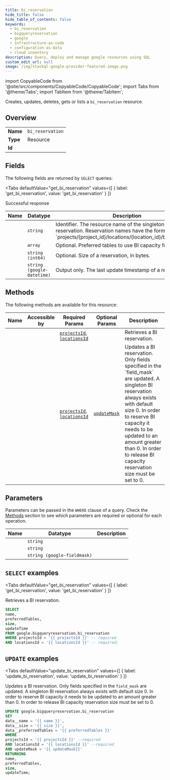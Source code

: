 ```yaml
--- 
title: bi_reservation
hide_title: false
hide_table_of_contents: false
keywords:
  - bi_reservation
  - bigqueryreservation
  - google
  - infrastructure-as-code
  - configuration-as-data
  - cloud inventory
description: Query, deploy and manage google resources using SQL
custom_edit_url: null
image: /img/stackql-google-provider-featured-image.png
---
```


import CopyableCode from '@site/src/components/CopyableCode/CopyableCode';
import Tabs from '@theme/Tabs';
import TabItem from '@theme/TabItem';

Creates, updates, deletes, gets or lists a <code>bi_reservation</code> resource.

## Overview
<table><tbody>
<tr><td><b>Name</b></td><td><code>bi_reservation</code></td></tr>
<tr><td><b>Type</b></td><td>Resource</td></tr>
<tr><td><b>Id</b></td><td><CopyableCode code="google.bigqueryreservation.bi_reservation" /></td></tr>
</tbody></table>

## Fields

The following fields are returned by `SELECT` queries:

<Tabs
    defaultValue="get_bi_reservation"
    values={[
        { label: 'get_bi_reservation', value: 'get_bi_reservation' }
    ]}
>
<TabItem value="get_bi_reservation">

Successful response

<table>
<thead>
    <tr>
    <th>Name</th>
    <th>Datatype</th>
    <th>Description</th>
    </tr>
</thead>
<tbody>
<tr>
    <td><CopyableCode code="name" /></td>
    <td><code>string</code></td>
    <td>Identifier. The resource name of the singleton BI reservation. Reservation names have the form `projects/&#123;project_id&#125;/locations/&#123;location_id&#125;/biReservation`.</td>
</tr>
<tr>
    <td><CopyableCode code="preferredTables" /></td>
    <td><code>array</code></td>
    <td>Optional. Preferred tables to use BI capacity for.</td>
</tr>
<tr>
    <td><CopyableCode code="size" /></td>
    <td><code>string (int64)</code></td>
    <td>Optional. Size of a reservation, in bytes.</td>
</tr>
<tr>
    <td><CopyableCode code="updateTime" /></td>
    <td><code>string (google-datetime)</code></td>
    <td>Output only. The last update timestamp of a reservation.</td>
</tr>
</tbody>
</table>
</TabItem>
</Tabs>

## Methods

The following methods are available for this resource:

<table>
<thead>
    <tr>
    <th>Name</th>
    <th>Accessible by</th>
    <th>Required Params</th>
    <th>Optional Params</th>
    <th>Description</th>
    </tr>
</thead>
<tbody>
<tr>
    <td><a href="#get_bi_reservation"><CopyableCode code="get_bi_reservation" /></a></td>
    <td><CopyableCode code="select" /></td>
    <td><a href="#parameter-projectsId"><code>projectsId</code></a>, <a href="#parameter-locationsId"><code>locationsId</code></a></td>
    <td></td>
    <td>Retrieves a BI reservation.</td>
</tr>
<tr>
    <td><a href="#update_bi_reservation"><CopyableCode code="update_bi_reservation" /></a></td>
    <td><CopyableCode code="update" /></td>
    <td><a href="#parameter-projectsId"><code>projectsId</code></a>, <a href="#parameter-locationsId"><code>locationsId</code></a></td>
    <td><a href="#parameter-updateMask"><code>updateMask</code></a></td>
    <td>Updates a BI reservation. Only fields specified in the `field_mask` are updated. A singleton BI reservation always exists with default size 0. In order to reserve BI capacity it needs to be updated to an amount greater than 0. In order to release BI capacity reservation size must be set to 0.</td>
</tr>
</tbody>
</table>

## Parameters

Parameters can be passed in the `WHERE` clause of a query. Check the [Methods](#methods) section to see which parameters are required or optional for each operation.

<table>
<thead>
    <tr>
    <th>Name</th>
    <th>Datatype</th>
    <th>Description</th>
    </tr>
</thead>
<tbody>
<tr id="parameter-locationsId">
    <td><CopyableCode code="locationsId" /></td>
    <td><code>string</code></td>
    <td></td>
</tr>
<tr id="parameter-projectsId">
    <td><CopyableCode code="projectsId" /></td>
    <td><code>string</code></td>
    <td></td>
</tr>
<tr id="parameter-updateMask">
    <td><CopyableCode code="updateMask" /></td>
    <td><code>string (google-fieldmask)</code></td>
    <td></td>
</tr>
</tbody>
</table>

## `SELECT` examples

<Tabs
    defaultValue="get_bi_reservation"
    values={[
        { label: 'get_bi_reservation', value: 'get_bi_reservation' }
    ]}
>
<TabItem value="get_bi_reservation">

Retrieves a BI reservation.

```sql
SELECT
name,
preferredTables,
size,
updateTime
FROM google.bigqueryreservation.bi_reservation
WHERE projectsId = '{{ projectsId }}' -- required
AND locationsId = '{{ locationsId }}' -- required;
```
</TabItem>
</Tabs>


## `UPDATE` examples

<Tabs
    defaultValue="update_bi_reservation"
    values={[
        { label: 'update_bi_reservation', value: 'update_bi_reservation' }
    ]}
>
<TabItem value="update_bi_reservation">

Updates a BI reservation. Only fields specified in the `field_mask` are updated. A singleton BI reservation always exists with default size 0. In order to reserve BI capacity it needs to be updated to an amount greater than 0. In order to release BI capacity reservation size must be set to 0.

```sql
UPDATE google.bigqueryreservation.bi_reservation
SET 
data__name = '{{ name }}',
data__size = '{{ size }}',
data__preferredTables = '{{ preferredTables }}'
WHERE 
projectsId = '{{ projectsId }}' --required
AND locationsId = '{{ locationsId }}' --required
AND updateMask = '{{ updateMask}}'
RETURNING
name,
preferredTables,
size,
updateTime;
```
</TabItem>
</Tabs>
